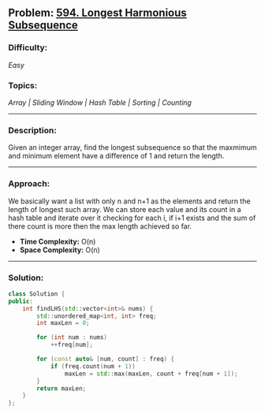 ## Problem: [594. Longest Harmonious Subsequence](https://leetcode.com/problems/longest-harmonious-subsequence/)

### Difficulty:
*Easy*

### Topics:
*Array | Sliding Window | Hash Table | Sorting | Counting*

---

### Description:
Given an integer array, find the longest subsequence so that the maxmimum and minimum element have a difference of 1 and return the length. 

---

### Approach:
We basically want a list with only n and n+1 as the elements and return the length of longest such array. We can store each value and its count in a hash table and iterate over it checking for each i, if i+1 exists and the sum of there count is more then the max length achieved so far.
- **Time Complexity:** O(n)
- **Space Complexity:** O(n)

---

### Solution:
```cpp
class Solution {
public:
    int findLHS(std::vector<int>& nums) {
        std::unordered_map<int, int> freq;
        int maxLen = 0;

        for (int num : nums)
            ++freq[num];

        for (const auto& [num, count] : freq) {
            if (freq.count(num + 1))
                maxLen = std::max(maxLen, count + freq[num + 1]);
        }
        return maxLen;
    }
};
```
